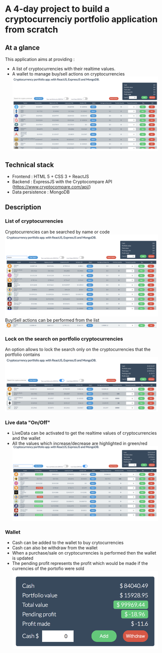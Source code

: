 # A 4-day project to build a cryptocurrenciy portfolio application from scratch

## At a glance
This application aims at providing :
- A list of cryptocurrencies with their realtime values.
- A wallet to manage buy/sell actions on cryptocurrencies
![Optional Text](./documentation/screenshots/list.png)

## Technical stack

- Frontend : HTML 5 + CSS 3 + ReactJS
- Backend : ExpressJS with the Cryptocompare API (https://www.cryptocompare.com/api/)
- Data persistence : MongoDB

## Description

### List of cryptocurrencies
Cryptocurrencies can be searched by name or code
![Optional Text](./documentation/screenshots/search_by_name.png)
Buy/Sell actions can be performed from the list
![Optional Text](./documentation/screenshots/sell.png)

### Lock on the search on portfolio cryptocurrencies
An option allows to lock the search only on the cryptocurrencies that the portfolio contains
![Optional Text](./documentation/screenshots/portfolio_only.png)

### Live data "On/Off"
- LiveData can be activated to get the realtime values of cryptocurrencies and the wallet
- All the values which increase/decrease are highlighted in green/red
![Optional Text](./documentation/screenshots/livedata.png)

### Wallet
- Cash can be added to the wallet to buy crytocurrencies
- Cash can also be withdraw from the wallet
- When a purchase/sale on cryptocurrencies is performed then the wallet is updated
- The pending profit represents the profit which would be made if the currencies of the portofio were sold
![Optional Text](./documentation/screenshots/wallet.png)

